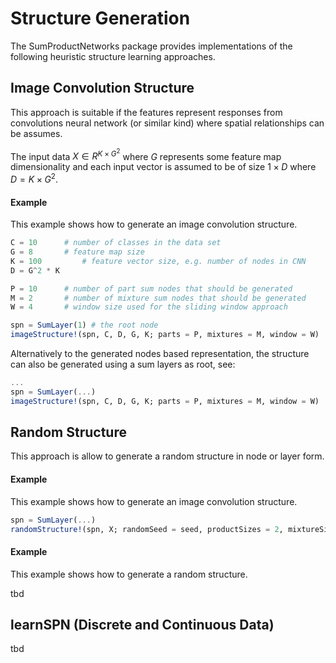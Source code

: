 # Structure Generation
The SumProductNetworks package provides implementations of the following heuristic structure learning approaches.

## Image Convolution Structure
This approach is suitable if the features represent responses from convolutions neural network (or similar kind) where spatial relationships can be assumes.

The input data $X \in R^{K \times G^2}$ where $G$ represents some feature map dimensionality and each input vector is assumed to be of size $1 \times D$ where $D = K \times G^2$.

#### Example
This example shows how to generate an image convolution structure.

```jl
C = 10 		# number of classes in the data set
G = 8 		# feature map size
K = 100 		# feature vector size, e.g. number of nodes in CNN
D = G^2 * K

P = 10 		# number of part sum nodes that should be generated
M = 2 		# number of mixture sum nodes that should be generated
W = 4 		# window size used for the sliding window approach

spn = SumLayer(1) # the root node
imageStructure!(spn, C, D, G, K; parts = P, mixtures = M, window = W)
```

Alternatively to the generated nodes based representation, the structure can also be generated using a sum layers as root, see:

```jl
...
spn = SumLayer(...)
imageStructure!(spn, C, D, G, K; parts = P, mixtures = M, window = W)

```

## Random Structure
This approach is allow to generate a random structure in node or layer form.

#### Example
This example shows how to generate an image convolution structure.

```jl
spn = SumLayer(...)
randomStructure!(spn, X; randomSeed = seed, productSizes = 2, mixtureSizes = 6)
```

#### Example
This example shows how to generate a random structure.

tbd

## learnSPN (Discrete and Continuous Data)
tbd
